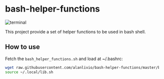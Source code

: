 # bash-helper-functions

![terminal](https://upload.wikimedia.org/wikipedia/commons/8/82/Gnu-bash-logo.svg)

This project provide a set of helper functions to be used in bash shell.

## How to use

Fetch the  `bash_helper_functions.sh` and load at ~/.bashrc:

```bash
wget raw.githubusercontent.com/alanlivio/bash-helper-functions/master/bash_helper_functions.sh -O ~/.local/lib.sh
source ~/.local/lib.sh
```
